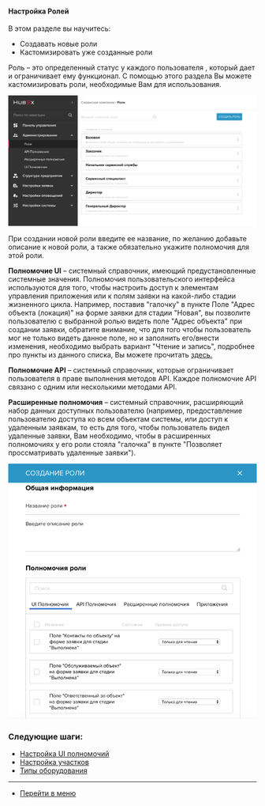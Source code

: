 #### Настройка Ролей
В этом разделе вы научитесь:
- Создавать новые роли
- Кастомизировать уже созданные роли

Роль – это определенный статус у каждого пользователя , который дает и ограничивает ему функционал. С помощью этого раздела Вы можете кастомизировать роли, необходимые Вам для использования.

![Role1](/attachments/images/FAQ/ADMIN/Roles/role1.png)

При создании новой роли введите ее название, по желанию добавьте описание к новой роли, а также обязательно укажите полномочия для этой роли.

**Полномочие UI** – системный справочник, имеющий предустановленные системные значения. Полномочия пользовательского интерфейса используются для того, чтобы настроить доступ к элементам управления приложения или к полям заявки на какой-либо стадии жизненного цикла. Например, поставив "галочку" в пункте Поле "Адрес объекта (локация)" на форме заявки для стадии "Новая", вы позволите пользователю с выбранной ролью видеть поле "Адрес объекта" при создании заявки, обратите внимание, что для того чтобы пользователь мог не только видеть данное поле, но и заполнить его/внести изменения, необходимо выбрать вариант "Чтение и запись", подробнее про пункты из данного списка, Вы можете прочитать [здесь.](https://wiki.hubex.ru/docs/FAQ/RU/admin/ElementsOfInterface.html)

**Полномочие API** – системный справочник, которые ограничивает пользователя в праве выполнения методов API. Каждое полномочие API связано с одним или несколькими методами API.

**Расширенные полномочия** – системный справочник, расширяющий набор данных доступных пользователю (например, предоставление пользователю доступа ко всем объектам системы, или доступ к удаленным заявкам, то есть для того, чтобы пользователь видел удаленные заявки, Вам необходимо, чтобы в расширенных полномочиях у его роли стояла "галочка" в пункте "Позволяет проссматривать удаленные заявки").

![Role2](/attachments/images/FAQ/ADMIN/Roles/role2.png)



### Следующие шаги:
- [Настройка UI полномочий](./UI_Permissions.md)
- [Настройка участков](./Places.md)
- [Типы оборудования](./ObjectsType.md)



____
- [Перейти в меню](http://wiki.hubex.ru)
